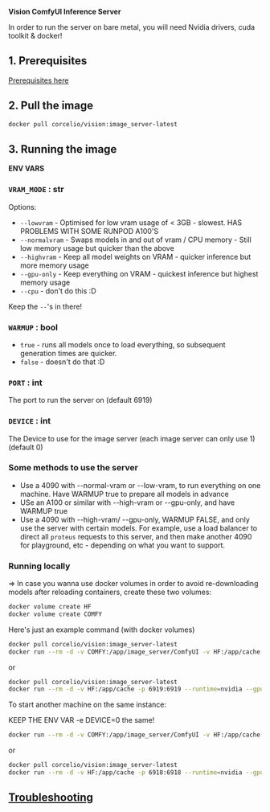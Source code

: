 **Vision ComfyUI Inference Server**

In order to run the server on bare metal, you will need Nvidia drivers, cuda toolkit & docker!

## 1. Prerequisites
[Prerequisites here](../../generic_docs/prerequisites.md)


## 2. Pull the image
```bash
docker pull corcelio/vision:image_server-latest
```
## 3. Running the image

**ENV VARS**

### `VRAM_MODE` : str

Options:

- `--lowvram` - Optimised for low vram usage of < 3GB - slowest. HAS PROBLEMS WITH SOME RUNPOD A100'S
- `--normalvram` - Swaps models in and out of vram / CPU memory - Still low memory usage but quicker than the above
- `--highvram` - Keep all model weights on VRAM - quicker inference but more memory usage
- `--gpu-only` - Keep everything on VRAM - quickest inference but highest memory usage
- `--cpu` - don't do this :D

Keep the `--`'s in there!


### `WARMUP` : bool
- `true` - runs all models once to load everything, so subsequent generation times are quicker. 
- `false` - doesn't do that :D


### `PORT` : int 
The port to run the server on (default 6919)

### `DEVICE` : int
The Device to use for the image server (each image server can only use 1) (default 0)

### Some methods to use the server
- Use a 4090 with --normal-vram or --low-vram, to run everything on one machine. Have WARMUP true to prepare all models in advance
- USe an A100 or similar with --high-vram or --gpu-only, and have WARMUP true
- Use a 4090 with --high-vram/ --gpu-only, WARMUP FALSE, and only use the server with certain models. For example, use a load balancer to direct all `proteus` requests to this server, and then make another 4090 for playground, etc - depending on what you want to support.

### Running locally

=> In case you wanna use docker volumes in order to avoid re-downloading models after reloading containers, create these two volumes: 
```bash
docker volume create HF
docker volume create COMFY
```



Here's just an example command (with docker volumes)
```bash
docker pull corcelio/vision:image_server-latest
docker run --rm -d -v COMFY:/app/image_server/ComfyUI -v HF:/app/cache -p 6919:6919 --runtime=nvidia --gpus '"device=0"' -e PORT=6919 -e DEVICE=0 corcelio/vision:image_server-latest
```
or
```bash
docker pull corcelio/vision:image_server-latest
docker run --rm -d -v HF:/app/cache -p 6919:6919 --runtime=nvidia --gpus=all -e PORT=6919 -e DEVICE=0  corcelio/vision:image_server-latest
```

To start another machine on the same instance:

KEEP THE ENV VAR -e DEVICE=0 the same!

```bash
docker run --rm -d -v COMFY:/app/image_server/ComfyUI -v HF:/app/cache -p 6918:6918 --runtime=nvidia --gpus '"device=1"' -e PORT=6918 -e DEVICE=0 corcelio/vision:image_server-latest
```
or
```bash
docker pull corcelio/vision:image_server-latest
docker run --rm -d -v HF:/app/cache -p 6918:6918 --runtime=nvidia --gpus=all -e PORT=6918 -e DEVICE=0 corcelio/vision:image_server-latest
```

## [Troubleshooting](../../generic_docs/troubleshooting.md)
